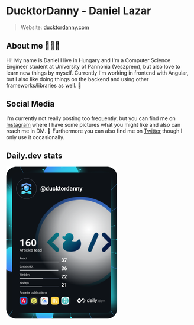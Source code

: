 # DucktorDanny - Daniel Lazar

> Website: [ducktordanny.com](https://ducktordanny.com)

## About me 🙆🏼‍♂️

Hi! My name is Daniel I live in Hungary and I'm a Computer Science Engineer student at University of Pannonia (Veszprem), but also love to learn new things by myself. Currently I'm working in frontend with Angular, but I also like doing things on the backend and using other frameworks/libraries as well. 🔧

## Social Media

I'm currently not really posting too frequently, but you can find me on [Instagram](https://instagram.com/ducktordanny) where I have some pictures what you might like and also can reach me in DM. 📱
Furthermore you can also find me on [Twitter](https://twitter.com/ducktordanny) though I only use it occasionally.

## Daily.dev stats

<a href="https://app.daily.dev/ducktordanny"><img src="https://github.com/ducktordanny/ducktordanny/blob/main/devcard.svg" width="300" alt="DucktorDanny's Dev Card"/></a>
